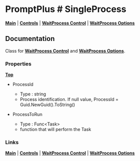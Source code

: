 # PromptPlus # SingleProcess
[**Main**](index.md#help) | 
[**Controls**](index.md#apis) |
[**WaitProcess Control**](waitprocess) |
[**WaitProcess Options**](waitprocessoptions)

## Documentation
Class for [**WaitProcess Control**](waitprocess) and [**WaitProcess Options**](waitprocessoptions).

### Properties
[**Top**](#promptplus--singleprocess)

- ProcessId
	- Type : string
	- Process identification. If null value, ProcessId = Guid.NewGuid().ToString()

- ProcessToRun   
	- Type : Func<Task<T>>
	- function that will perform the Task
  
### Links
[**Main**](index.md#help) | 
[**Controls**](index.md#apis) |
[**WaitProcess Control**](waitprocess) |
[**WaitProcess Options**](waitprocessoptions)

